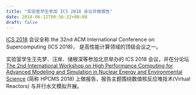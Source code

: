 ```yaml
---
title: "实验室学生参加 ICS 2018 会议并做报告"
date: 2018-06-12T00:56:32+08:00
draft: false
---
```


[ICS 2018](http://ics2018.ict.ac.cn) 会议全称 the 32nd ACM International Conference on Supercomputing (ICS 2018)，
是高性能计算领域的顶级会议之一。

实验室学生王先梦、汪岸、储根深等参加北京举办的 ICS 2018 会议，并在分论坛 [The 2nd International Workshop on High Performance Computing for Advanced Modeling and Simulation in Nuclear Energy and Environmental Science](https://hpcms18.hpc.gensh.me) (简称 HPCMS 2018) 上做报告，报告主题围绕数值核反应堆技术(Virtual Reactors) 与并行水文模拟开展。

